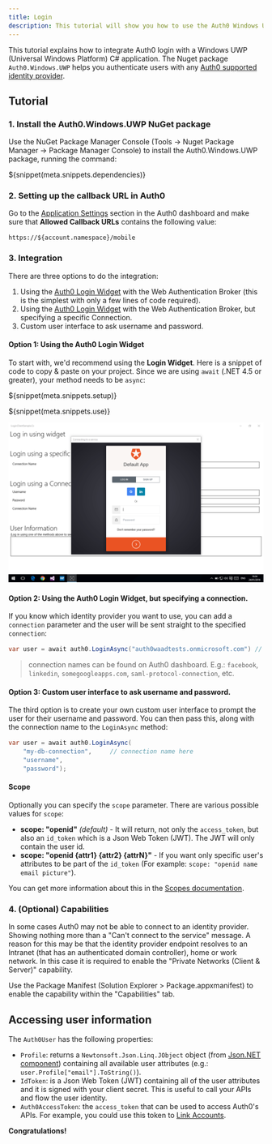 ```yaml
---
title: Login
description: This tutorial will show you how to use the Auth0 Windows Universal App C# SDK to add authentication and authorization to your app.
---
```


This tutorial explains how to integrate Auth0 login with a Windows UWP (Universal Windows Platform) C# application. The Nuget package `Auth0.Windows.UWP` helps you authenticate users with any [Auth0 supported identity provider](/identityproviders).

## Tutorial

### 1. Install the Auth0.Windows.UWP NuGet package

Use the NuGet Package Manager Console (Tools -> Nuget Package Manager -> Package Manager Console) to install the Auth0.Windows.UWP package, running the command:

${snippet(meta.snippets.dependencies)}

### 2. Setting up the callback URL in Auth0

<div class="setup-callback">
<p>Go to the <a href="${uiAppSettingsURL}">Application Settings</a> section in the Auth0 dashboard and make sure that <strong>Allowed Callback URLs</strong> contains the following value:</p>

<pre><code>https://${account.namespace}/mobile</pre></code>
</div>

### 3. Integration
There are three options to do the integration:

1. Using the [Auth0 Login Widget](/libraries/lock) with the Web Authentication Broker (this is the simplest with only a few lines of code required).
2. Using the [Auth0 Login Widget](/libraries/lock) with the Web Authentication Broker, but specifying a specific Connection.
3. Custom user interface to ask username and password.

#### Option 1: Using the Auth0 Login Widget

To start with, we'd recommend using the __Login Widget__. Here is a snippet of code to copy & paste on your project.
Since we are using `await` (.NET 4.5 or greater), your method needs to be `async`:

${snippet(meta.snippets.setup)}

${snippet(meta.snippets.use)}

![](/media/articles/native-platforms/windows-uwp-csharp/lock-widget-screenshot.png)

#### Option 2: Using the Auth0 Login Widget, but specifying a connection.

If you know which identity provider you want to use, you can add a `connection` parameter and the user will be sent straight to the specified `connection`:

```cs
var user = await auth0.LoginAsync("auth0waadtests.onmicrosoft.com") // connection name here
```

> connection names can be found on Auth0 dashboard. E.g.: `facebook`, `linkedin`, `somegoogleapps.com`, `saml-protocol-connection`, etc.

#### Option 3: Custom user interface to ask username and password.

The third option is to create your own custom user interface to prompt the user for their username and password. You can then pass this, along with the connection name to the `LoginAsync` method:

```cs
var user = await auth0.LoginAsync(
	"my-db-connection", 	// connection name here
	"username",
	"password");
```

#### Scope

Optionally you can specify the `scope` parameter. There are various possible values for `scope`:

* __scope: "openid"__ _(default)_ - It will return, not only the `access_token`, but also an `id_token` which is a Json Web Token (JWT). The JWT will only contain the user id.
* __scope: "openid {attr1} {attr2} {attrN}"__ - If you want only specific user's attributes to be part of the `id_token` (For example: `scope: "openid name email picture"`).

You can get more information about this in the [Scopes documentation](/scopes).

### 4. (Optional) Capabilities

In some cases Auth0 may not be able to connect to an identity provider. Showing nothing more than a "Can't connect to the service" message. A reason for this may be that the identity provider endpoint resolves to an Intranet (that has an authenticated domain controller), home or work network. In this case it is required to enable the "Private Networks (Client & Server)" capability.

Use the Package Manifest (Solution Explorer > Package.appxmanifest) to enable the capability within the "Capabilities" tab.

## Accessing user information

The `Auth0User` has the following properties:

* `Profile`: returns a `Newtonsoft.Json.Linq.JObject` object (from [Json.NET component](http://components.xamarin.com/view/json.net/)) containing all available user attributes (e.g.: `user.Profile["email"].ToString()`).
* `IdToken`: is a Json Web Token (JWT) containing all of the user attributes and it is signed with your client secret. This is useful to call your APIs and flow the user identity.
* `Auth0AccessToken`: the `access_token` that can be used to access Auth0's APIs. For example, you could use this token to [Link Accounts](/link-accounts).


**Congratulations!**
